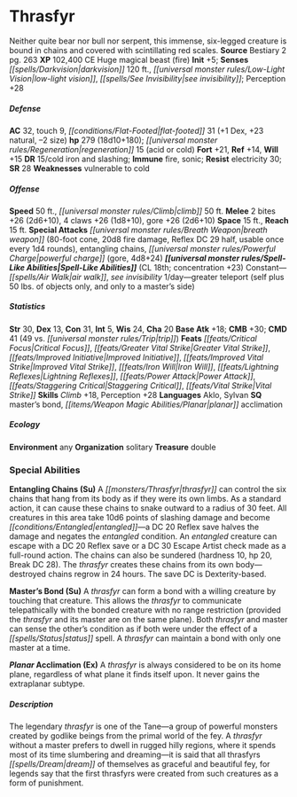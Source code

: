 ﻿---
cssclass: [monsters]
title1: Thrasfyr
desc_short: Neither quite bear nor bull nor serpent, this immense, six-legged creature
  is bound in chains and covered with scintillating red scales.
title2: Thrasfyr
CR: 17
sources:
- name: Bestiary 2
  page: 263
  link: http://paizo.com/pathfinderRPG/v5748btpy8hif
XP: 102400
alignment: CE
size: Huge
type: magical beast
subtypes:
- fire
initiative:
  bonus: 5
senses:
  darkvision: 120
  low-light vision: true
  see invisibility: true
AC:
  AC: 32
  touch: 9
  flat_footed: 31
  components:
    dex: 1
    natural: 23
    size: -2
HP:
  HP: 279
  long: 18d10+180
  regeneration: 15
  regeneration_weakness: acid or cold
saves:
  fort: 21
  ref: 14
  will: 15
DR:
- amount: 15
  weakness: cold iron and slashing
immunities:
- fire
- sonic
resistances:
  electricity: 30
SR: 28
weaknesses:
- vulnerable to cold
speeds:
  base: 50
  climb: 50
attacks:
  melee:
  - - text: 2 bites +26 (2d6+10)
      entries:
      - - damage: 2d6+10
      count: 2
      attack: bites
      bonus:
      - 26
    - text: 4 claws +26 (1d8+10)
      entries:
      - - damage: 1d8+10
      count: 4
      attack: claws
      bonus:
      - 26
    - text: gore +26 (2d6+10)
      entries:
      - - damage: 2d6+10
      attack: gore
      bonus:
      - 26
  special:
  - breath weapon (80-foot cone, 20d8 fire damage, Reflex DC 29 half, usable once
    every 1d4 rounds)
  - entangling chains
  - powerful charge (gore, 4d8+24)
space: 15
reach: 15
spell_like_abilities:
  entries:
  - name: air walk
    source: default
    freq: Constant
  - name: see invisibility
    source: default
    freq: Constant
  - name: greater teleport
    source: default
    freq: 1/day
    paren_text: self plus 50 lbs. of objects only, and only to a master's side
  sources:
  - name: default
    CL: 18
    concentration: 23
ability_scores:
  STR: 30
  DEX: 13
  CON: 31
  INT: 5
  WIS: 24
  CHA: 20
BAB: 18
CMB: 30
CMD: 41
CMD_other: 49 vs. trip
feats:
- name: Critical Focus
- name: Greater Vital Strike
- name: Improved Initiative
- name: Improved Vital Strike
- name: Iron Will
- name: Lightning Reflexes
- name: Power Attack
- name: Staggering Critical
- name: Vital Strike
skills:
  Climb: 18
  Perception: 28
languages:
- Aklo
- Sylvan
special_qualities:
- master's bond
- planar acclimation
ecology:
  environment: any
  organization: solitary
  treasure_type: double
special_abilities:
  Entangling Chains (Su): A thrasfyr can control the six chains that hang from its
    body as if they were its own limbs. As a standard action, it can cause these chains
    to snake outward to a radius of 30 feet. All creatures in this area take 10d6
    points of slashing damage and become entangled-a DC 20 Reflex save halves the
    damage and negates the entangled condition. An entangled creature can escape with
    a DC 20 Reflex save or a DC 30 Escape Artist check made as a full-round action.
    The chains can also be sundered (hardness 10, hp 20, Break DC 28). The thrasfyr
    creates these chains from its own body-destroyed chains regrow in 24 hours. The
    save DC is Dexterity-based.
  Master's Bond (Su): A thrasfyr can form a bond with a willing creature by touching
    that creature. This allows the thrasfyr to communicate telepathically with the
    bonded creature with no range restriction (provided the thrasfyr and its master
    are on the same plane). Both thrasfyr and master can sense the other's condition
    as if both were under the effect of a status spell. A thrasfyr can maintain a
    bond with only one master at a time.
  Planar Acclimation (Ex): A thrasfyr is always considered to be on its home plane,
    regardless of what plane it finds itself upon. It never gains the extraplanar
    subtype.
desc_long: The legendary thrasfyr is one of the Tane-a group of powerful monsters
  created by godlike beings from the primal world of the fey. A thrasfyr without a
  master prefers to dwell in rugged hilly regions, where it spends most of its time
  slumbering and dreaming-it is said that all thrasfyrs dream of themselves as graceful
  and beautiful fey, for legends say that the first thrasfyrs were created from such
  creatures as a form of punishment.

---

# Thrasfyr
Neither quite bear nor bull nor serpent, this immense, six-legged creature is bound in chains and covered with scintillating red scales.
**Source** Bestiary 2 pg. 263
**XP** 102,400
CE Huge magical beast (fire)
**Init** +5; **Senses** _[[spells/Darkvision|darkvision]]_ 120 ft., _[[universal monster rules/Low-Light Vision|low-light vision]]_, _[[spells/See Invisibility|see invisibility]]_; Perception +28

##### Defense

**AC** 32, touch 9, _[[conditions/Flat-Footed|flat-footed]]_ 31 (+1 Dex, +23 natural, –2 size)
**hp** 279 (18d10+180); _[[universal monster rules/Regeneration|regeneration]]_ 15 (acid or cold)
**Fort** +21, **Ref** +14, **Will** +15
**DR** 15/cold iron and slashing; **Immune** fire, sonic; **Resist** electricity 30; **SR** 28
**Weaknesses** vulnerable to cold

##### Offense
**Speed** 50 ft., _[[universal monster rules/Climb|climb]]_ 50 ft.
**Melee** 2 bites +26 (2d6+10), 4 claws +26 (1d8+10), gore +26 (2d6+10)
**Space** 15 ft., **Reach** 15 ft.
**Special Attacks** _[[universal monster rules/Breath Weapon|breath weapon]]_ (80-foot cone, 20d8 fire damage, Reflex DC 29 half, usable once every 1d4 rounds), entangling chains, _[[universal monster rules/Powerful Charge|powerful charge]]_ (gore, 4d8+24)
**_[[universal monster rules/Spell-Like Abilities|Spell-Like Abilities]]_** (CL 18th; concentration +23)
Constant—_[[spells/Air Walk|air walk]]_, _see invisibility_
1/day—greater teleport (self plus 50 lbs. of objects only, and only to a master’s side)

##### Statistics
**Str** 30, **Dex** 13, **Con** 31, **Int** 5, **Wis** 24, **Cha** 20
**Base Atk** +18; **CMB** +30; **CMD** 41 (49 vs. _[[universal monster rules/Trip|trip]]_)
**Feats** _[[feats/Critical Focus|Critical Focus]]_, _[[feats/Greater Vital Strike|Greater Vital Strike]]_, _[[feats/Improved Initiative|Improved Initiative]]_, _[[feats/Improved Vital Strike|Improved Vital Strike]]_, _[[feats/Iron Will|Iron Will]]_, _[[feats/Lightning Reflexes|Lightning Reflexes]]_, _[[feats/Power Attack|Power Attack]]_, _[[feats/Staggering Critical|Staggering Critical]]_, _[[feats/Vital Strike|Vital Strike]]_
**Skills** _Climb_ +18, Perception +28
**Languages** Aklo, Sylvan
**SQ** master’s bond, _[[items/Weapon Magic Abilities/Planar|planar]]_ acclimation

##### Ecology

**Environment** any
**Organization** solitary
**Treasure** double

### Special Abilities

**Entangling Chains (Su)** A _[[monsters/Thrasfyr|thrasfyr]]_ can control the six chains that hang from its body as if they were its own limbs. As a standard action, it can cause these chains to snake outward to a radius of 30 feet. All creatures in this area take 10d6 points of slashing damage and become _[[conditions/Entangled|entangled]]_—a DC 20 Reflex save halves the damage and negates the _entangled_ condition. An _entangled_ creature can escape with a DC 20 Reflex save or a DC 30 Escape Artist check made as a full-round action. The chains can also be sundered (hardness 10, hp 20, Break DC 28). The _thrasfyr_ creates these chains from its own body—destroyed chains regrow in 24 hours. The save DC is Dexterity-based.

**Master’s Bond (Su)** A _thrasfyr_ can form a bond with a willing creature by touching that creature. This allows the _thrasfyr_ to communicate telepathically with the bonded creature with no range restriction (provided the _thrasfyr_ and its master are on the same plane). Both _thrasfyr_ and master can sense the other’s condition as if both were under the effect of a _[[spells/Status|status]]_ spell. A _thrasfyr_ can maintain a bond with only one master at a time.

**_Planar_ Acclimation (Ex)** A _thrasfyr_ is always considered to be on its home plane, regardless of what plane it finds itself upon. It never gains the extraplanar subtype.

##### Description

The legendary _thrasfyr_ is one of the Tane—a group of powerful monsters created by godlike beings from the primal world of the fey. A _thrasfyr_ without a master prefers to dwell in rugged hilly regions, where it spends most of its time slumbering and dreaming—it is said that all thrasfyrs _[[spells/Dream|dream]]_ of themselves as graceful and beautiful fey, for legends say that the first thrasfyrs were created from such creatures as a form of punishment.